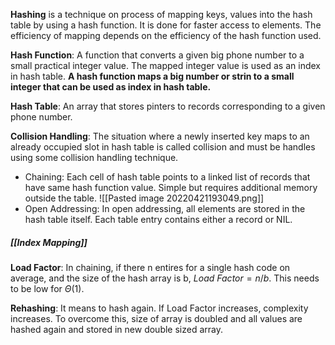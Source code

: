 **Hashing** is a technique on process of mapping keys, values into the hash table by using a hash function. It is done for faster access to elements. The efficiency of mapping depends on the efficiency of the hash function used.

**Hash Function**: A function that converts a given big phone number to a small practical integer value. The mapped integer value is used as an index in hash table. **A hash function maps a big number or strin to a small integer that can be used as index in hash table.**

**Hash Table**: An array that stores pinters to records corresponding to a given phone number.

**Collision Handling**: The situation where a newly inserted key maps to an already occupied slot in hash table is called collision and must be handles using some collision handling technique.
* Chaining: Each cell of hash table points to a linked list of records that have same hash function value. Simple but requires additional memory outside the table.
  ![[Pasted image 20220421193049.png]]
* Open Addressing: In open addressing, all elements are stored in the hash table itself. Each table entry contains either a record or NIL.

##### [[Index Mapping]]
**Load Factor**: In chaining, if there n entires for a single hash code on average, and the size of the hash array is b, $Load\ Factor=n/b$. This needs to be low for $\Theta(1)$.

**Rehashing**: It means to hash again. If Load Factor increases, complexity increases. To overcome this, size of array is doubled and all values are hashed again and stored in new double sized array.
